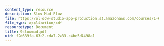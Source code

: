 ```yaml
---
content_type: resource
description: Slow Mud Flow
file: https://ol-ocw-studio-app-production.s3.amazonaws.com/courses/1-63-advanced-fluid-dynamics-of-the-environment-fall-2002/f2d639fa63c2cda72a33c4be5d4498a1_9slowmud.pdf
file_type: application/pdf
resourcetype: Document
title: 9slowmud.pdf
uid: f2d639fa-63c2-cda7-2a33-c4be5d4498a1
---
```

